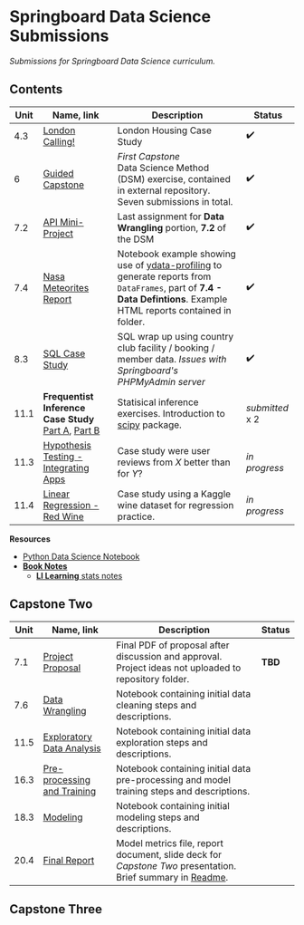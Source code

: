 # Springboard Data Science Submissions

*Submissions for Springboard Data Science curriculum.*

## Contents

| Unit | Name, link | Description | Status |
|---------|-------|-------|----------|
| 4.3 | [London Calling!](/4.3%20London%20Calling!/Unit%204%20Challenge%20-%20Tier%203.ipynb) | London Housing Case Study  | ✔️ |
| 6 | [Guided Capstone](https://github.com/NBPub/DataScienceGuidedCapstone) | *First Capstone*<br>Data Science Method (DSM) exercise, contained in external repository. Seven submissions in total. | ✔️ |
| 7.2 | [API Mini-Project](/7.2.5%20API%20Mini-Project/api_data_wrangling_mini_project.ipynb) | Last assignment for **Data Wrangling** portion, **7.2** of the DSM | ✔️ |
| 7.4 | [Nasa Meteorites Report](/7.4.2%20Meteorites/meteorites.ipynb) | Notebook example showing use of [ydata-profiling](https://ydata-profiling.ydata.ai/docs/master/pages/getting_started/quickstart.html) to generate reports from `DataFrames`, part of **7.4 - Data Defintions**. Example HTML reports contained in folder. | ✔️ |
| 8.3 | [SQL Case Study](/8.3.3%20SQL%20Case%20Study/SQL_Country_Club.ipynb) | SQL wrap up using country club facility / booking / member data. *Issues with Springboard's PHPMyAdmin server*  | ✔️ |
| 11.1 | **Frequentist Inference Case Study** [Part A](/11.1%20Statistical%20Inference/Frequentist%20Inference%20Case%20Study%20-%20Part%20A.ipynb), [Part B](/11.1%20Statistical%20Inference/Frequentist%20Inference%20Case%20Study%20-%20Part%20B.ipynb)  | Statisical inference exercises. Introduction to [scipy](https://docs.scipy.org/doc/scipy/index.html) package.  | *submitted* x 2  |
| 11.3 | [Hypothesis Testing - Integrating Apps](/11.3%20Hypothesis%20Testing/Case%20Study_Integrating%20Apps%20-%20Tier%203.ipynb)  | Case study were user reviews from *X* better than for *Y*? | *in progress*  |
| 11.4 | [Linear Regression - Red Wine](/11.4%20Modeling_LinReg/Regression%20Case%20Study%20-%20Red%20Wine%20-%20Tier%203.ipynb) | Case study using a Kaggle wine dataset for regression practice.  | *in progress*  |

**Resources**
 - [Python Data Science Notebook](https://github.com/jakevdp/PythonDataScienceHandbook)
 - [**Book Notes**](/10.1%20StatBookNotes)
   - [**LI Learning** stats notes](/10.1%20StatBookNotes/LI_Learning_notes.md)

## Capstone Two

| Unit | Name, link | Description | Status |
|---------|-------|-------|----------|
| 7.1 | [Project Proposal](/Capstone%Two/---.pdf) | Final PDF of proposal after discussion and approval. Project ideas not uploaded to repository folder.  | **TBD** |
| 7.6 | [Data Wrangling](/Capstone%Two/---.ipynb) | Notebook containing initial data cleaning steps and descriptions.  |  |
| 11.5 | [Exploratory Data Analysis](/Capstone%Two/---.ipynb) | Notebook containing initial data exploration steps and descriptions.  |  |
| 16.3 | [Pre-processing and Training](/Capstone%Two/---.ipynb) | Notebook containing initial data pre-processing and model training steps and descriptions.  |  |
| 18.3 | [Modeling](/Capstone%Two/---.ipynb) | Notebook containing initial modeling steps and descriptions.  |  |
| 20.4 | [Final Report](/Capstone%Two/Report/) | Model metrics file, report document, slide deck for *Capstone Two* presentation. Brief summary in [Readme]().  |  |

## Capstone Three